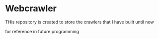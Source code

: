 # Webcrawler

THis repository is created to store the crawlers that I have built until now 

for reference in future programming
